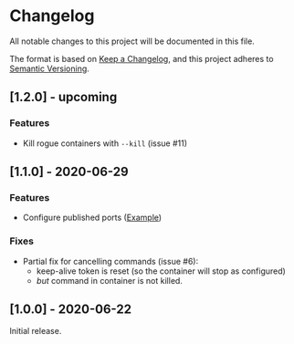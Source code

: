 # Changelog

All notable changes to this project will be documented in this file.

The format is based on [Keep a Changelog](https://keepachangelog.com/en/1.0.0/), and 
this project adheres to [Semantic Versioning](https://semver.org/spec/v2.0.0.html).


## [1.2.0] - upcoming

### Features

 - Kill rogue containers with `--kill` (issue #11)


## [1.1.0] - 2020-06-29

### Features

 - Configure published ports ([Example](examples/nginx))
 
### Fixes

 - Partial fix for cancelling commands (issue #6):
   - keep-alive token is reset (so the container will stop as configured)
   - _but_ command in container is not killed.


## [1.0.0] - 2020-06-22

Initial release. 
